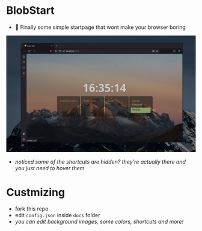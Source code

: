 # BlobStart
- 🌲 Finally some simple startpage that wont make your browser boring

![demo image](demo.png)
- *noticed some of the shortcuts are hidden? they're actually there and you just need to hover them*

# Custmizing
- fork this repo
- edit `config.json` inside `docs` folder
- *you can edit background images, some colors, shortcuts and more!*
